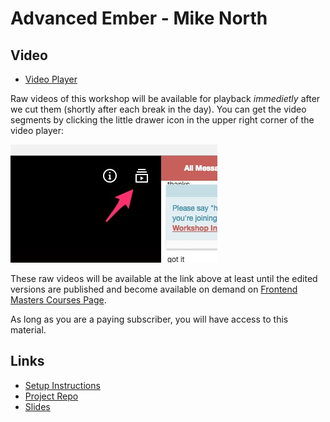 # Advanced Ember - Mike North


## Video

* [Video Player](https://frontendmasters.com/live-event/advanced-ember-live/)

Raw videos of this workshop will be available for playback
*immedietly* after we cut them (shortly after each break in the
day). You can get the video segments by clicking the little drawer
icon in the upper right corner of the video player:

![Video Drawer](video-drawer.jpg "small image showing video drawer on the player")

These raw videos will be available at the link above at least until
the edited versions are published and become available on demand on
[Frontend Masters Courses Page](https://frontendmasters.com/courses/).

As long as you are a paying subscriber, you will have access to this
material.

## Links

* [Setup Instructions](https://gist.github.com/mike-north/35684b7a22c2b88da780917d62f01d59)
* [Project Repo](https://github.com/mike-north/fem-ember-commently)
* [Slides](https://drive.google.com/file/d/0B7LIdu29tPZRajIzbHRwNnRVMkk/view)
